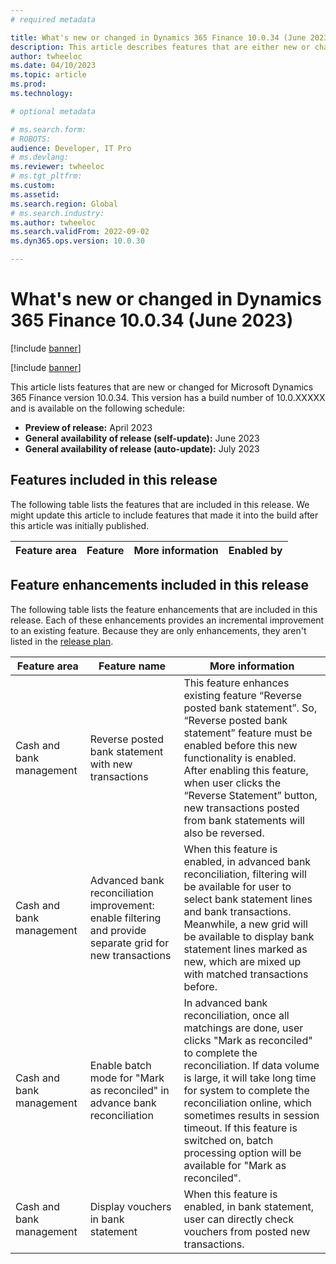 ```yaml
---
# required metadata

title: What's new or changed in Dynamics 365 Finance 10.0.34 (June 2023)
description: This article describes features that are either new or changed in the Microsoft Dynamics 365 Finance version 10.0.34 preview release.
author: twheeloc
ms.date: 04/10/2023
ms.topic: article
ms.prod: 
ms.technology: 

# optional metadata

# ms.search.form: 
# ROBOTS: 
audience: Developer, IT Pro
# ms.devlang: 
ms.reviewer: twheeloc
# ms.tgt_pltfrm: 
ms.custom: 
ms.assetid: 
ms.search.region: Global
# ms.search.industry: 
ms.author: twheeloc
ms.search.validFrom: 2022-09-02
ms.dyn365.ops.version: 10.0.30

---
```


# What's new or changed in Dynamics 365 Finance 10.0.34 (June 2023)

[!include [banner](../includes/banner.md)]

[!include [banner](../includes/preview-banner.md)]

This article lists features that are new or changed for Microsoft Dynamics 365 Finance version 10.0.34. This version has a build number of 10.0.XXXXX and is available 
on the following schedule:

- **Preview of release:** April 2023
- **General availability of release (self-update):** June 2023
- **General availability of release (auto-update):** July 2023

## Features included in this release

The following table lists the features that are included in this release. We might update this article to include features that made it into the build after this 
article was initially published.

| Feature area | Feature | More information | Enabled by |
|--------------|---------|------------------|------------|

## Feature enhancements included in this release

The following table lists the feature enhancements that are included in this release. Each of these enhancements provides an incremental improvement to an existing 
feature. Because they are only enhancements, they aren't listed in the [release plan](/dynamics365-release-plan/2022wave1/finance-operations/dynamics365-finance).

| Feature area | Feature name | More information |
|--------------|--------------|------------------|
|Cash and bank management|Reverse posted bank statement with new transactions|This feature enhances existing feature “Reverse posted bank statement”. So, “Reverse posted bank statement” feature must be enabled before this new functionality is enabled. After enabling this feature, when user clicks the “Reverse Statement” button, new transactions posted from bank statements will also be reversed.|
|Cash and bank management|Advanced bank reconciliation improvement: enable filtering and provide separate grid for new transactions|When this feature is enabled, in advanced bank reconciliation, filtering will be available for user to select bank statement lines and bank transactions. Meanwhile, a new grid will be available to display bank statement lines marked as new, which are mixed up with matched transactions before.|
|Cash and bank management|Enable batch mode for "Mark as reconciled" in advance bank reconciliation|In advanced bank reconciliation, once all matchings are done, user clicks "Mark as reconciled" to complete the reconciliation. If data volume is large, it will take long time for system to complete the reconciliation online, which sometimes results in session timeout. If this feature is switched on, batch processing option will be available for "Mark as reconciled".|
|Cash and bank management|Display vouchers in bank statement|When this feature is enabled, in bank statement, user can directly check vouchers from posted new transactions.|


